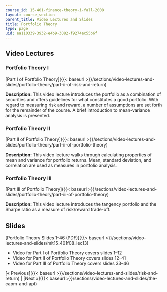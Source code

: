 ```yaml
---
course_id: 15-401-finance-theory-i-fall-2008
layout: course_section
parent_title: Video Lectures and Slides
title: Portfolio Theory
type: page
uid: ea110339-3932-e4b9-3082-f9274ac55b6f
---
```


Video Lectures
--------------

### Portfolio Theory I

[Part I of Portfolio Theory]({{< baseurl >}}/sections/video-lectures-and-slides/portfolio-theory/part-ii-of-risk-and-return)

**Description:** This video lecture introduces the portfolio as a combination of securities and offers guidelines for what constitutes a good portfolio. With regard to measuring risk and reward, a number of assumptions are set forth for the remainder of the course. A brief introduction to mean-variance analysis is presented.

### Portfolio Theory II

[Part II of Portfolio Theory]({{< baseurl >}}/sections/video-lectures-and-slides/portfolio-theory/part-ii-of-portfolio-theory)

**Description:** This video lecture walks through calculating properties of mean and variance for portfolio returns. Mean, standard deviation, and correlation are used as measures in portfolio analysis.

### Portfolio Theory III

[Part III of Portfolio Theory]({{< baseurl >}}/sections/video-lectures-and-slides/portfolio-theory/part-iii-of-portfolio-theory)

**Description:** This video lecture introduces the tangency portfolio and the Sharpe ratio as a measure of risk/reward trade-off.

Slides
------

[Portfolio Theory Slides 1–46 (PDF)]({{< baseurl >}}/sections/video-lectures-and-slides/mit15_401f08_lec13)

*   Video for Part I of Portfolio Theory covers slides 1–12
*   Video for Part II of Portfolio Theory covers slides 12–41
*   Video for Part III of Portfolio Theory covers slides 33–46

[« Previous]({{< baseurl >}}/sections/video-lectures-and-slides/risk-and-return) | [Next »]({{< baseurl >}}/sections/video-lectures-and-slides/the-capm-and-apt)